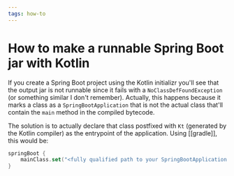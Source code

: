 ```yaml
---
tags: how-to
---
```


# How to make a runnable Spring Boot jar with Kotlin
If you create a Spring Boot project using the Kotlin initializr you'll see that the output jar is not runnable since it fails with a `NoClassDefFoundException` (or something similar I don't remember). Actually, this happens because it marks a class as a `SpringBootApplication` that is not the actual class that'll contain the `main` method in the compiled bytecode.

The solution is to actually declare that class postfixed with `Kt` (generated by the Kotlin compiler) as the entrypoint of the application. Using [[gradle]], this would be:

```kotlin
springBoot {
    mainClass.set("<fully qualified path to your SpringBootApplication class>Kt")
}
```
